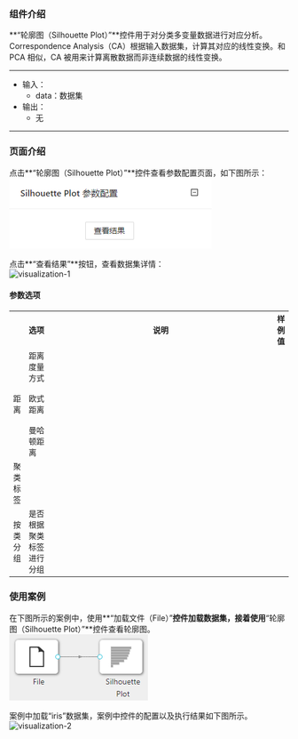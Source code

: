 ### 组件介绍
**“轮廓图（Silhouette Plot）”**控件用于对分类多变量数据进行对应分析。Correspondence Analysis（CA）根据输入数据集，计算其对应的线性变换。和 PCA 相似，CA 被用来计算离散数据而非连续数据的线性变换。
<hr/>

- 输入：
  - data：数据集
- 输出：
  - 无

<hr/>


### 页面介绍
点击**“轮廓图（Silhouette Plot）”**控件查看参数配置页面，如下图所示：  
![param](/img/aistudio/visualize/silhouette-plot/param.png)

点击**“查看结果”**按钮，查看数据集详情：  
![visualization-1](/img/aistudio/visualize/silhouette-plot/visualization-1.png)

#### 参数选项
<table>
  <tr>
    <th></th>
    <th>选项</th>
    <th width="650">说明</th>
    <th>样例值</th>
  </tr>
  <tr>
      <td>距离</td> 
      <td>
      距离度量方式
      &emsp;&emsp;欧式距离
      &emsp;&emsp;曼哈顿距离
      </td> 
      <td></td>
  </tr>
  <tr>
      <td>聚类标签</td> 
      <td>
      </td> 
      <td></td>
  </tr>
  <tr>
      <td>按类分组</td> 
      <td>
      是否根据聚类标签进行分组
      </td> 
      <td></td>
  </tr>
</table>

### 使用案例
在下图所示的案例中，使用**“加载文件（File）”**控件加载数据集，接着使用**“轮廓图（Silhouette Plot）”**控件查看轮廓图。  
![workflow](/img/aistudio/visualize/silhouette-plot/workflow.png)

案例中加载“iris”数据集，案例中控件的配置以及执行结果如下图所示。
![visualization-2](/img/aistudio/visualize/silhouette-plot/visualization-2.png)